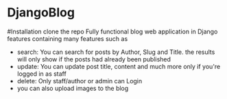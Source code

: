# DjangoBlog

#Installation
clone the repo
Fully functional blog web application in Django features containing many features such as 
- search: You can search for posts by Author, Slug and Title. the results will only show if the posts had already been published
- update: You can update post title, content and much more only if you're logged in as staff
- delete: Only staff/author or admin can Login
- you can also upload images to the blog
